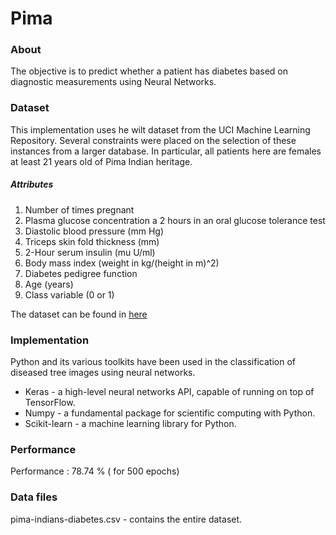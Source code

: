 # Pima

### About
The objective is to predict whether a patient has diabetes based on diagnostic measurements using Neural Networks.

### Dataset
This implementation uses he wilt dataset from the UCI Machine Learning Repository. Several constraints were placed on the selection of these instances from a larger database. In particular, all patients here are females at least 21 years old of Pima Indian heritage.

##### Attributes
1. Number of times pregnant
2. Plasma glucose concentration a 2 hours in an oral glucose tolerance test
3. Diastolic blood pressure (mm Hg)
4. Triceps skin fold thickness (mm)
5. 2-Hour serum insulin (mu U/ml)
6. Body mass index (weight in kg/(height in m)^2)
7. Diabetes pedigree function
8. Age (years)
9. Class variable (0 or 1) 


The dataset can be found in [here](https://archive.ics.uci.edu/ml/datasets/pima+indians+diabetes)

### Implementation
Python and its various toolkits have been used in the classification of diseased tree images using neural networks.
* Keras - a high-level neural networks API, capable of running on top of TensorFlow.
* Numpy - a fundamental package for scientific computing with Python.
* Scikit-learn - a machine learning library for Python.

### Performance
Performance : 78.74 % ( for 500 epochs)

### Data files 
pima-indians-diabetes.csv - contains the entire dataset.

